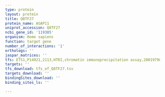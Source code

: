 ```yaml
---
type: protein
layout: protein
title: Q8TF27
protein_name: AGAP11
uniprot_accession: Q8TF27
ncbi_gene_id: '119385'
organism: Homo sapiens
function: target gene
number_of_interactions: '1'
orthologs: ''
jaspar_matrices: ''
tfs: ETS1,P14921,2113,HTRI,chromatin immunoprecipitation assay,20019798%5Buid%5D+OR+22900683%5Buid%5D,No
targets: ''
tfs_download: tfs_of_Q8TF27.tsv
targets_download: ''
bindingSites_download: ''
binding_sites_ls: ''

---
```

